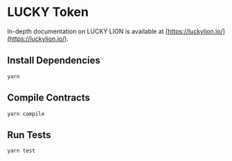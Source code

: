 # LUCKY Token

In-depth documentation on LUCKY LION is available at [https://luckylion.io/](https://luckylion.io/).

## Install Dependencies

`yarn`

## Compile Contracts

`yarn compile`

## Run Tests

`yarn test`